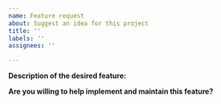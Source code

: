 ```yaml
---
name: Feature request
about: Suggest an idea for this project
title: ''
labels: ''
assignees: ''

---
```


**Description of the desired feature:**
<!--
Add as much detail as you can in your description below. If possible, include an
example of how you would like to use this feature (even better if it's a code
example).
-->






**Are you willing to help implement and maintain this feature?** 
<!--
Every feature we add is code that we will have to maintain and keep updated.
Please let us know if you're willing to help maintain this feature in the future.
-->
